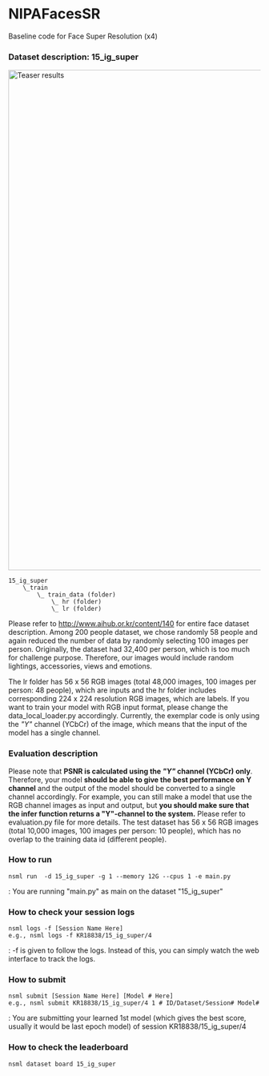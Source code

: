 # NIPAFacesSR
Baseline code for Face Super Resolution (x4)
### Dataset description: 15_ig_super
<img src="./data_description.png" width="1000" title="Teaser results"> 

```
15_ig_super
    \_train
        \_ train_data (folder)
            \_ hr (folder) 
            \_ lr (folder)
``` 
Please refer to http://www.aihub.or.kr/content/140 for entire face dataset description. Among 200 people dataset, we chose randomly 58 people and again reduced the number of data by randomly selecting 100 images per person. Originally, the dataset had 32,400 per person, which is too much for challenge purpose. Therefore, our images would include random lightings, accessories, views and emotions. 

The lr folder has 56 x 56 RGB images (total 48,000 images, 100 images per person: 48 people), which are inputs and the hr folder includes corresponding 224 x 224 resolution RGB images, which are labels. If you want to train your model with RGB input format, please change the data_local_loader.py accordingly. Currently, the exemplar code is only using the _"Y"_ channel (YCbCr) of the image, which means that the input of the model has a single channel.


### Evaluation description
Please note that **PSNR is calculated using the _"Y"_ channel (YCbCr) only**. Therefore, your model **should be able to give the best performance on Y channel** and the output of the model should be converted to a single channel accordingly. For example, you can still make a model that use the RGB channel images as input and output, but **you should make sure that the infer function returns a "Y"-channel to the system.** Please refer to evaluation.py file for more details. The test dataset has 56 x 56 RGB images (total 10,000 images, 100 images per person: 10 people), which has no overlap to the training data id (different people).

### How to run 
```
nsml run  -d 15_ig_super -g 1 --memory 12G --cpus 1 -e main.py
```
: You are running "main.py" as main on the dataset "15_ig_super"
### How to check your session logs
```
nsml logs -f [Session Name Here] 
e.g., nsml logs -f KR18838/15_ig_super/4
```
: -f is given to follow the logs. Instead of this, you can simply watch the web interface to track the logs.
### How to submit
```
nsml submit [Session Name Here] [Model # Here]
e.g., nsml submit KR18838/15_ig_super/4 1 # ID/Dataset/Session# Model#
```
: You are submitting your learned 1st model (which gives the best score, usually it would be last epoch model) of session KR18838/15_ig_super/4
### How to check the leaderboard
```
nsml dataset board 15_ig_super
```
